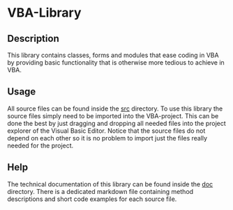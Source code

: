 # VBA-Library
## Description
This library contains classes, forms and modules that ease coding in VBA by providing basic functionality that is otherwise more tedious to achieve in VBA.

## Usage
All source files can be found inside the [src](https://github.com/NicklasRatay/VBA-Library/tree/main/src) directory. To use this library the source files simply need to be imported into the VBA-project. This can be done the best by just dragging and dropping all needed files into the project explorer of the Visual Basic Editor. Notice that the source files do not depend on each other so it is no problem to import just the files really needed for the project.

## Help
The technical documentation of this library can be found inside the [doc](https://github.com/NicklasRatay/VBA-Library/tree/main/doc) directory. There is a dedicated markdown file containing method descriptions and short code examples for each source file.
